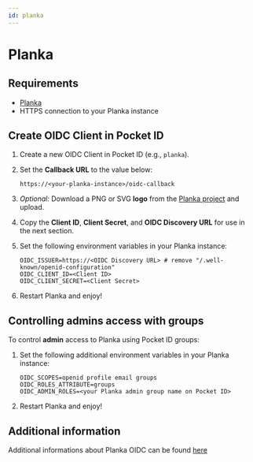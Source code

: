 ```yaml
---
id: planka
---
```

# Planka

## Requirements

- [Planka](https://docs.planka.cloud/)
- HTTPS connection to your Planka instance

## Create OIDC Client in Pocket ID

1. Create a new OIDC Client in Pocket ID (e.g., `planka`).
2. Set the **Callback URL** to the value below:

    ```env
    https://<your-planka-instance>/oidc-callback
    ```

3. *Optional:* Download a PNG or SVG **logo** from the [Planka project](https://github.com/plankanban/planka) and upload.
4. Copy the **Client ID**, **Client Secret**, and **OIDC Discovery URL** for use in the next section.

5. Set the following environment variables in your Planka instance:

   ```env  
   OIDC_ISSUER=https://<OIDC Discovery URL> # remove "/.well-known/openid-configuration"
   OIDC_CLIENT_ID=<Client ID>
   OIDC_CLIENT_SECRET=<Client Secret>
   ```

6. Restart Planka and enjoy!

## Controlling admins access with groups

To control **admin** access to Planka using Pocket ID groups:

1. Set the following additional environment variables in your Planka instance:

   ```env
   OIDC_SCOPES=openid profile email groups
   OIDC_ROLES_ATTRIBUTE=groups
   OIDC_ADMIN_ROLES=<your Planka admin group name on Pocket ID>
   ```

2. Restart Planka and enjoy!

## Additional information

Additional informations about Planka OIDC can be found [here](https://docs.planka.cloud/docs/configuration/oidc)
